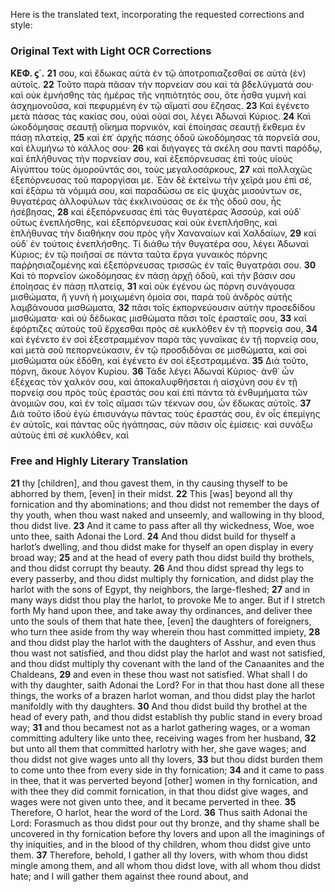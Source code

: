 Here is the translated text, incorporating the requested corrections and style:

### Original Text with Light OCR Corrections

**ΚΕΦ. ϛ΄.**
**21** σου, καὶ ἔδωκας αὐτὰ ἐν τῷ ἀποτροπιαζεσθαί σε αὐτά (ἐν) αὐτοῖς.
**22** Τοῦτο παρὰ πᾶσαν τὴν πορνείαν σου καὶ τὰ βδελύγματά σου· καὶ οὐκ ἐμνήσθης τὰς ἡμέρας τῆς νηπιότητός σου, ὅτε ἦσθα γυμνὴ καὶ ἀσχημονοῦσα, καὶ πεφυρμένη ἐν τῷ αἵματί σου ἔζησας.
**23** Καὶ ἐγένετο μετὰ πάσας τὰς κακίας σου, οὐαὶ οὐαί σοι, λέγει Ἀδωναὶ Κύριος.
**24** Καὶ ὠκοδόμησας σεαυτῇ οἴκημα πορνικόν, καὶ ἐποίησας σεαυτῇ ἔκθεμα ἐν πάσῃ πλατείᾳ,
**25** καὶ ἐπ᾽ ἀρχῆς πάσης ὁδοῦ ὠκοδόμησας τὰ πορνεῖά σου, καὶ ἐλυμήνω τὸ κάλλος σου·
**26** καὶ διήγαγες τὰ σκέλη σου παντὶ παρόδῳ, καὶ ἐπλήθυνας τὴν πορνείαν σου, καὶ ἐξεπόρνευσας ἐπὶ τοὺς υἱοὺς Αἰγύπτου τοὺς ὁμοροῦντάς σοι, τοὺς μεγαλοσάρκους,
**27** καὶ πολλαχῶς ἐξεπόρνευσας τοῦ παροργίσαι με. Ἐὰν δὲ ἐκτείνω τὴν χεῖρά μου ἐπὶ σέ, καὶ ἐξάρω τὰ νόμιμά σου, καὶ παραδώσω σε εἰς ψυχὰς μισούντων σε, θυγατέρας ἀλλοφύλων τὰς ἐκκλινούσας σε ἐκ τῆς ὁδοῦ σου, ἧς ἠσέβησας,
**28** καὶ ἐξεπόρνευσας ἐπὶ τὰς θυγατέρας Ἀσσούρ, καὶ οὐδ᾽ οὕτως ἐνεπλήσθης, καὶ ἐξεπόρνευσας καὶ οὐκ ἐνεπλήσθης, καὶ ἐπλήθυνας τὴν διαθήκην σου πρὸς γῆν Χαναναίων καὶ Χαλδαίων,
**29** καὶ οὐδ᾽ ἐν τούτοις ἐνεπλήσθης. Τί διάθω τὴν θυγατέρα σου, λέγει Ἀδωναὶ Κύριος; ἐν τῷ ποιῆσαί σε πάντα ταῦτα ἔργα γυναικὸς πόρνης παῤῥησιαζομένης καὶ ἐξεπόρνευσας τρισσῶς ἐν ταῖς θυγατράσι σου.
**30** Καὶ τὸ πορνεῖον ὠκοδόμησας ἐν πάσῃ ἀρχῇ ὁδοῦ, καὶ τὴν βάσιν σου ἐποίησας ἐν πάσῃ πλατείᾳ,
**31** καὶ οὐκ ἐγένου ὡς πόρνη συνάγουσα μισθώματα, ἢ γυνὴ ἡ μοιχωμένη ὁμοία σοι, παρὰ τοῦ ἀνδρὸς αὐτῆς λαμβάνουσα μισθώματα,
**32** πᾶσι τοῖς ἐκπορνεύουσιν αὐτὴν προσεδίδου μισθώματα· καὶ οὐ δέδωκας μισθώματα πᾶσι τοῖς ἐρασταῖς σου,
**33** καὶ ἐφόρτιζες αὐτοὺς τοῦ ἔρχεσθαι πρὸς σὲ κυκλόθεν ἐν τῇ πορνείᾳ σου,
**34** καὶ ἐγένετο ἐν σοὶ ἐξεστραμμένον παρὰ τὰς γυναῖκας ἐν τῇ πορνείᾳ σου, καὶ μετὰ σοῦ πεπορνεύκασιν, ἐν τῷ προσδιδόναι σε μισθώματα, καὶ σοὶ μισθώματα οὐκ ἐδόθη, καὶ ἐγένετο ἐν σοὶ ἐξεστραμμένα.
**35** Διὰ τοῦτο, πόρνη, ἄκουε λόγον Κυρίου.
**36** Τάδε λέγει Ἀδωναὶ Κύριος· ἀνθ᾽ ὧν ἐξέχεας τὸν χαλκόν σου, καὶ ἀποκαλυφθήσεται ἡ αἰσχύνη σου ἐν τῇ πορνείᾳ σου πρὸς τοὺς ἐραστάς σου καὶ ἐπὶ πάντα τὰ ἐνθυμήματα τῶν ἀνομιῶν σου, καὶ ἐν τοῖς αἵμασι τῶν τέκνων σου, ὧν ἔδωκας αὐτοῖς.
**37** Διὰ τοῦτο ἰδοὺ ἐγὼ ἐπισυνάγω πάντας τοὺς ἐραστάς σου, ἐν οἷς ἐπεμίγης ἐν αὐτοῖς, καὶ πάντας οὓς ἠγάπησας, σὺν πᾶσιν οἷς ἐμίσεις· καὶ συνάξω αὐτοὺς ἐπὶ σὲ κυκλόθεν, καὶ

### Free and Highly Literary Translation

**21** thy [children], and thou gavest them, in thy causing thyself to be abhorred by them, [even] in their midst.
**22** This [was] beyond all thy fornication and thy abominations; and thou didst not remember the days of thy youth, when thou wast naked and unseemly, and wallowing in thy blood, thou didst live.
**23** And it came to pass after all thy wickedness, Woe, woe unto thee, saith Adonai the Lord.
**24** And thou didst build for thyself a harlot’s dwelling, and thou didst make for thyself an open display in every broad way;
**25** and at the head of every path thou didst build thy brothels, and thou didst corrupt thy beauty.
**26** And thou didst spread thy legs to every passerby, and thou didst multiply thy fornication, and didst play the harlot with the sons of Egypt, thy neighbors, the large-fleshed;
**27** and in many ways didst thou play the harlot, to provoke Me to anger. But if I stretch forth My hand upon thee, and take away thy ordinances, and deliver thee unto the souls of them that hate thee, [even] the daughters of foreigners, who turn thee aside from thy way wherein thou hast committed impiety,
**28** and thou didst play the harlot with the daughters of Asshur, and even thus thou wast not satisfied, and thou didst play the harlot and wast not satisfied, and thou didst multiply thy covenant with the land of the Canaanites and the Chaldeans,
**29** and even in these thou wast not satisfied. What shall I do with thy daughter, saith Adonai the Lord? For in that thou hast done all these things, the works of a brazen harlot woman, and thou didst play the harlot manifoldly with thy daughters.
**30** And thou didst build thy brothel at the head of every path, and thou didst establish thy public stand in every broad way;
**31** and thou becamest not as a harlot gathering wages, or a woman committing adultery like unto thee, receiving wages from her husband,
**32** but unto all them that committed harlotry with her, she gave wages; and thou didst not give wages unto all thy lovers,
**33** but thou didst burden them to come unto thee from every side in thy fornication;
**34** and it came to pass in thee, that it was perverted beyond [other] women in thy fornication, and with thee they did commit fornication, in that thou didst give wages, and wages were not given unto thee, and it became perverted in thee.
**35** Therefore, O harlot, hear the word of the Lord.
**36** Thus saith Adonai the Lord: Forasmuch as thou didst pour out thy bronze, and thy shame shall be uncovered in thy fornication before thy lovers and upon all the imaginings of thy iniquities, and in the blood of thy children, whom thou didst give unto them.
**37** Therefore, behold, I gather all thy lovers, with whom thou didst mingle among them, and all whom thou didst love, with all whom thou didst hate; and I will gather them against thee round about, and